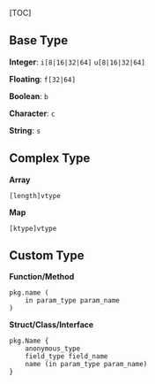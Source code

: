 [TOC]

## Base Type

**Integer**:
`i[8|16|32|64]`
`u[8|16|32|64]`

**Floating**:
`f[32|64]`

**Boolean**:
`b`

**Character**:
`c`

**String**:
`s`

## Complex Type

**Array**
```
[length]vtype
```

**Map**
```
[ktype]vtype
```

## Custom Type
**Function/Method**
```
pkg.name (
    in param_type param_name
)
```

**Struct/Class/Interface**
```
pkg.Name {
    anonymous_type
    field_type field_name
    name (in param_type param_name)
}
```
